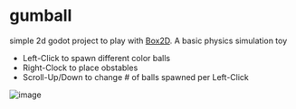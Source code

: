 # gumball
simple 2d godot project to play with [Box2D](https://github.com/appsinacup/godot-box2d).
A basic physics simulation toy

* Left-Click to spawn different color balls
* Right-Clock to place obstables
* Scroll-Up/Down to change # of balls spawned per Left-Click


![image](https://github.com/JosephGaiser/gumball/assets/35605126/f07d3f94-d1a8-44dd-9b7e-555e5bb794bc)
